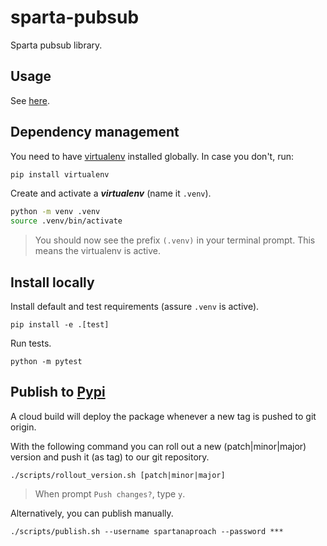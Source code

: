 # sparta-pubsub

Sparta pubsub library.

## Usage

See [here](/USAGE.md).

## Dependency management

You need to have [virtualenv](https://docs.python.org/3/tutorial/venv.html) installed globally. In case you don't, run:

```bash
pip install virtualenv
```

Create and activate a **_virtualenv_** (name it `.venv`).

```bash
python -m venv .venv
source .venv/bin/activate
```

> You should now see the prefix `(.venv)` in your terminal prompt. This means the virtualenv is active.

## Install locally

Install default and test requirements (assure `.venv` is active).

```shell
pip install -e .[test]
```

Run tests.

```shell
python -m pytest
```

## Publish to [Pypi](https://pypi.org/user/spartanapproach/)

A cloud build will deploy the package whenever a new tag is pushed to git origin.

With the following command you can roll out a new (patch|minor|major) version and push it (as tag) to our git
repository.

```shell
./scripts/rollout_version.sh [patch|minor|major]
```

> When prompt `Push changes?`, type `y`.

Alternatively, you can publish manually.

```shell
./scripts/publish.sh --username spartanaproach --password ***
```
